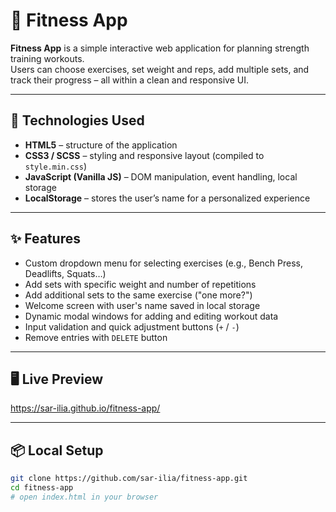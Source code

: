 # 💪 Fitness App

**Fitness App** is a simple interactive web application for planning strength training workouts.  
Users can choose exercises, set weight and reps, add multiple sets, and track their progress – all within a clean and responsive UI.

---

## 🔧 Technologies Used

- **HTML5** – structure of the application  
- **CSS3 / SCSS** – styling and responsive layout (compiled to `style.min.css`)  
- **JavaScript (Vanilla JS)** – DOM manipulation, event handling, local storage  
- **LocalStorage** – stores the user’s name for a personalized experience  

---

## ✨ Features

- Custom dropdown menu for selecting exercises (e.g., Bench Press, Deadlifts, Squats…)  
- Add sets with specific weight and number of repetitions  
- Add additional sets to the same exercise ("one more?")  
- Welcome screen with user's name saved in local storage  
- Dynamic modal windows for adding and editing workout data  
- Input validation and quick adjustment buttons (`+` / `-`)  
- Remove entries with `DELETE` button  

---

## 🖥️ Live Preview

https://sar-ilia.github.io/fitness-app/

---

## 📦 Local Setup

```bash
git clone https://github.com/sar-ilia/fitness-app.git
cd fitness-app
# open index.html in your browser
